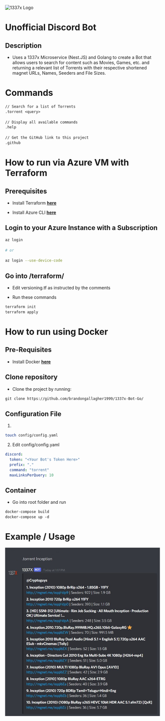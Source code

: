![1337x Logo](https://duckduckgo.com/i/e4d3d1a0.png)

# Unofficial Discord Bot


## Description

- Uses a 1337x Microservice (Nest.JS) and Golang to create a Bot that allows users to search for content such as Movies, Games, etc. and returning a relevant
  list of Torrents with their respective shortened magnet URLs, Names, Seeders and File Sizes.

# Commands

```txt
// Search for a list of Torrents
.torrent <query>

// Display all available commands
.help

// Get the GitHub link to this project
.github
```

# How to run via Azure VM with Terraform

## Prerequisites

- Install Terraform [**here**](https://learn.hashicorp.com/tutorials/terraform/install-cli)

- Install Azure CLI [**here**](https://docs.microsoft.com/en-us/cli/azure/install-azure-cli)

## Login to your Azure Instance with a Subscription

```sh
az login

# or

az login --use-device-code
```


## Go into /terraform/

- Edit versioning.tf as instructed by the comments

- Run these commands

```sh
terraform init
terraform apply
```

# How to run using Docker

## Pre-Requisites

- Install Docker [**here**](https://docs.docker.com/get-docker/)

## Clone repository

- Clone the project by running:

```txt
git clone https://github.com/brandongallagher1999/1337x-Bot-Go/
```

## Configuration File

1.
```sh
touch config/config.yaml
```

2. Edit config/config.yaml

```yaml
discord:
  token: "<Your Bot's Token Here>"
  prefix: "."
  command: "torrent"
  maxLinksPerQuery: 10
```

## Container

- Go into root folder and run

```txt
docker-compose build
docker-compose up -d
```

# Example / Usage

![Image of the Bot Working](/images/example.jpg?raw=true)

